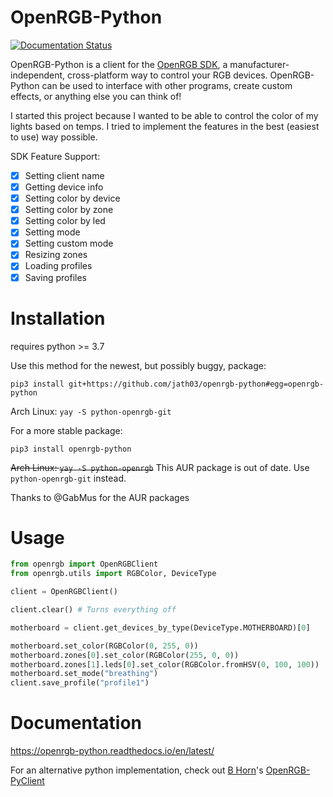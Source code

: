 # OpenRGB-Python


[![Documentation Status](https://readthedocs.org/projects/openrgb-python/badge/?version=latest)](https://openrgb-python.readthedocs.io/en/latest/?badge=latest)

OpenRGB-Python is a client for the [OpenRGB SDK](https://gitlab.com/CalcProgrammer1/OpenRGB#openrgb-sdk),
a manufacturer-independent, cross-platform way to control your RGB devices.
OpenRGB-Python can be used to interface with other programs, create custom
effects, or anything else you can think of!

I started this project because I wanted to be able to control the color of my lights based on temps. I tried to implement the features in the best (easiest to use) way possible.  

SDK Feature Support:
  - [x] Setting client name
  - [x] Getting device info
  - [x] Setting color by device
  - [x] Setting color by zone
  - [x] Setting color by led
  - [x] Setting mode
  - [x] Setting custom mode
  - [x] Resizing zones
  - [x] Loading profiles
  - [x] Saving profiles

# Installation

requires python >= 3.7

Use this method for the newest, but possibly buggy, package:

`pip3 install git+https://github.com/jath03/openrgb-python#egg=openrgb-python`

Arch Linux:
`yay -S python-openrgb-git`

For a more stable package:

`pip3 install openrgb-python`

~~Arch Linux:
`yay -S python-openrgb`~~
This AUR package is out of date. Use `python-openrgb-git` instead.

Thanks to @GabMus for the AUR packages

# Usage

```python
from openrgb import OpenRGBClient
from openrgb.utils import RGBColor, DeviceType

client = OpenRGBClient()

client.clear() # Turns everything off

motherboard = client.get_devices_by_type(DeviceType.MOTHERBOARD)[0]

motherboard.set_color(RGBColor(0, 255, 0))
motherboard.zones[0].set_color(RGBColor(255, 0, 0))
motherboard.zones[1].leds[0].set_color(RGBColor.fromHSV(0, 100, 100))
motherboard.set_mode("breathing")
client.save_profile("profile1")
```

# Documentation

https://openrgb-python.readthedocs.io/en/latest/


For an alternative python implementation, check out [B Horn](https://github.com/bahorn)'s [OpenRGB-PyClient](https://github.com/bahorn/OpenRGB-PyClient)

